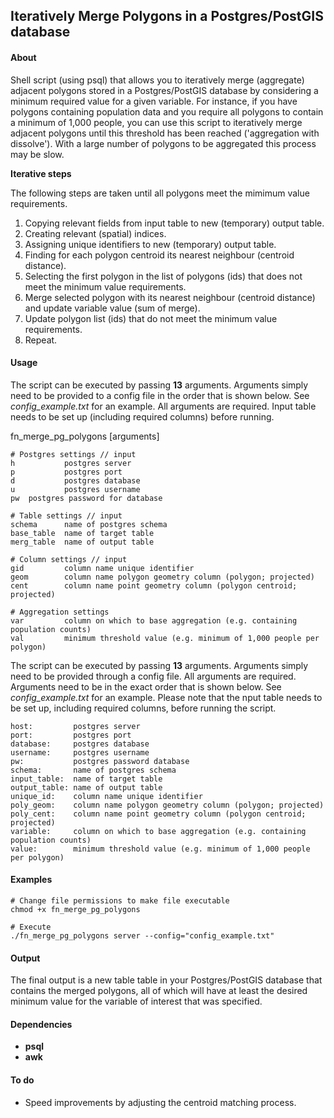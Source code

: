 ## Iteratively Merge Polygons in a Postgres/PostGIS database

#### About
Shell script (using psql) that allows you to iteratively merge (aggregate) adjacent polygons stored in a Postgres/PostGIS database by considering a minimum required value for a given variable. For instance, if you have polygons containing population data and you require all polygons to contain a minimum of 1,000 people, you can use this script to iteratively merge adjacent polygons until this threshold has been reached ('aggregation with dissolve'). With a large number of polygons to be aggregated this process may be slow. 

__Iterative steps__

The following steps are taken until all polygons meet the mimimum value requirements.

1. Copying relevant fields from input table to new (temporary) output table.
2. Creating relevant (spatial) indices.
3. Assigning unique identifiers to new (temporary) output table.
4. Finding for each polygon centroid its nearest neighbour (centroid distance).
5. Selecting the first polygon in the list of polygons (ids) that does not meet the minimum value requirements.
6. Merge selected polygon with its nearest neighbour (centroid distance) and update variable value (sum of merge).
7. Update polygon list (ids) that do not meet the minimum value requirements.
8. Repeat.

#### Usage
The script can be executed by passing __13__ arguments. Arguments simply need to be provided to a config file in the
order that is shown below. See _config_example.txt_ for an example. All arguments are required. Input table needs to be set up (including required columns) before running. 

  fn_merge_pg_polygons [arguments]
    
    # Postgres settings // input
    h           postgres server
    p           postgres port
    d           postgres database
    u           postgres username
    pw	postgres password for database
    
    # Table settings // input
    schema      name of postgres schema
    base_table  name of target table
    merg_table  name of output table
    
    # Column settings // input
    gid         column name unique identifier 
    geom        column name polygon geometry column (polygon; projected)
    cent        column name point geometry column (polygon centroid; projected)
    
    # Aggregation settings
    var         column on which to base aggregation (e.g. containing population counts)
    val         minimum threshold value (e.g. minimum of 1,000 people per polygon)

The script can be executed by passing __13__ arguments. Arguments simply need to be provided through a config file. All arguments are required. Arguments need to be in the exact order that is shown below. See _config_example.txt_ for an example. Please note that the nput table needs to be set up, including required columns, before running the script. 

    host:         postgres server
    port:         postgres port
    database:     postgres database
    username:     postgres username
    pw:           postgres password database
    schema:       name of postgres schema
    input_table:  name of target table
    output_table: name of output table
    unique_id:    column name unique identifier 
    poly_geom:    column name polygon geometry column (polygon; projected)
    poly_cent:    column name point geometry column (polygon centroid; projected)
    variable:     column on which to base aggregation (e.g. containing population counts)
    value:        minimum threshold value (e.g. minimum of 1,000 people per polygon)

#### Examples

    # Change file permissions to make file executable
    chmod +x fn_merge_pg_polygons

    # Execute
    ./fn_merge_pg_polygons server --config="config_example.txt"

#### Output
The final output is a new table table in your Postgres/PostGIS database that contains the merged polygons, all of which will have at least the desired minimum value for the variable of interest that was specified.

#### Dependencies
* __psql__ 
* __awk__

#### To do
* Speed improvements by adjusting the centroid matching process.

